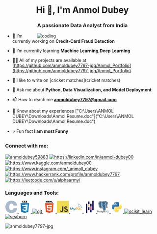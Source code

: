 <h1 align="center">Hi 👋, I'm Anmol Dubey</h1>
<h3 align="center">A passionate Data Analyst from India</h3>
<img align="right" alt="coding"width=400 src="https://imgs.search.brave.com/sbGvSFwvpcRoB5LFZD804ExtQ5qC11dDzdaReQTsRvc/rs:fit:860:0:0:0/g:ce/aHR0cHM6Ly9tZWRp/YS5pc3RvY2twaG90/by5jb20vaWQvMjE0/NzY3NzUzMi92aWRl/by9iYWNrLWVuZC1k/ZXZlbG9wbWVudC1s/aW5lLTJkLWFuaW1h/dGlvbi5qcGc_Yj0x/JnM9NjQweDY0MCZr/PTIwJmM9blVQRVEx/X3VGRzRZbU9WNm1M/RmE5dUNVcVFMRG12/Tm4tVDZJaTBoTFhC/VT0">

- 🔭 I’m currently working on **Credit-Card Fraud Detection**

- 🌱 I’m currently learning **Machine Learning,Deep Learning**

- 👨‍💻 All of my projects are available at [https://github.com/anmoldubey7797-jpg/Anmol_Portfolio](https://github.com/anmoldubey7797-jpg/Anmol_Portfolio)

- 📝 I like to write on [cricket matches](cricket matches)

- 💬 Ask me about **Python, Data Visualization, and Model Deployment**

- 📫 How to reach me **anmoldubey7797@gmail.com**

- 📄 Know about my experiences ["C:\Users\ANMOL DUBEY\Downloads\Anmol Resume.doc"]("C:\Users\ANMOL DUBEY\Downloads\Anmol Resume.doc")

- ⚡ Fun fact **I am most Funny**

<h3 align="left">Connect with me:</h3>
<p align="left">
<a href="https://twitter.com/anmoldubey59883" target="blank"><img align="center" src="https://raw.githubusercontent.com/rahuldkjain/github-profile-readme-generator/master/src/images/icons/Social/twitter.svg" alt="anmoldubey59883" height="30" width="40" /></a>
<a href="https://linkedin.com/in/https://linkedin.com/in/anmol-dubey00" target="blank"><img align="center" src="https://raw.githubusercontent.com/rahuldkjain/github-profile-readme-generator/master/src/images/icons/Social/linked-in-alt.svg" alt="https://linkedin.com/in/anmol-dubey00" height="30" width="40" /></a>
<a href="https://kaggle.com/https://www.kaggle.com/anmoldubey00" target="blank"><img align="center" src="https://raw.githubusercontent.com/rahuldkjain/github-profile-readme-generator/master/src/images/icons/Social/kaggle.svg" alt="https://www.kaggle.com/anmoldubey00" height="30" width="40" /></a>
<a href="https://instagram.com/https://www.instagram.com/_anmoll_dubey" target="blank"><img align="center" src="https://raw.githubusercontent.com/rahuldkjain/github-profile-readme-generator/master/src/images/icons/Social/instagram.svg" alt="https://www.instagram.com/_anmoll_dubey" height="30" width="40" /></a>
<a href="https://www.hackerrank.com/https://www.hackerrank.com/profile/anmoldubey7797" target="blank"><img align="center" src="https://raw.githubusercontent.com/rahuldkjain/github-profile-readme-generator/master/src/images/icons/Social/hackerrank.svg" alt="https://www.hackerrank.com/profile/anmoldubey7797" height="30" width="40" /></a>
<a href="https://www.leetcode.com/https://leetcode.com/u/alphaarmy/" target="blank"><img align="center" src="https://raw.githubusercontent.com/rahuldkjain/github-profile-readme-generator/master/src/images/icons/Social/leet-code.svg" alt="https://leetcode.com/u/alphaarmy/" height="30" width="40" /></a>
</p>

<h3 align="left">Languages and Tools:</h3>
<p align="left"> <a href="https://www.cprogramming.com/" target="_blank" rel="noreferrer"> <img src="https://raw.githubusercontent.com/devicons/devicon/master/icons/c/c-original.svg" alt="c" width="40" height="40"/> </a> <a href="https://www.w3schools.com/css/" target="_blank" rel="noreferrer"> <img src="https://raw.githubusercontent.com/devicons/devicon/master/icons/css3/css3-original-wordmark.svg" alt="css3" width="40" height="40"/> </a> <a href="https://git-scm.com/" target="_blank" rel="noreferrer"> <img src="https://www.vectorlogo.zone/logos/git-scm/git-scm-icon.svg" alt="git" width="40" height="40"/> </a> <a href="https://www.w3.org/html/" target="_blank" rel="noreferrer"> <img src="https://raw.githubusercontent.com/devicons/devicon/master/icons/html5/html5-original-wordmark.svg" alt="html5" width="40" height="40"/> </a> <a href="https://developer.mozilla.org/en-US/docs/Web/JavaScript" target="_blank" rel="noreferrer"> <img src="https://raw.githubusercontent.com/devicons/devicon/master/icons/javascript/javascript-original.svg" alt="javascript" width="40" height="40"/> </a> <a href="https://www.mysql.com/" target="_blank" rel="noreferrer"> <img src="https://raw.githubusercontent.com/devicons/devicon/master/icons/mysql/mysql-original-wordmark.svg" alt="mysql" width="40" height="40"/> </a> <a href="https://pandas.pydata.org/" target="_blank" rel="noreferrer"> <img src="https://raw.githubusercontent.com/devicons/devicon/2ae2a900d2f041da66e950e4d48052658d850630/icons/pandas/pandas-original.svg" alt="pandas" width="40" height="40"/> </a> <a href="https://www.postgresql.org" target="_blank" rel="noreferrer"> <img src="https://raw.githubusercontent.com/devicons/devicon/master/icons/postgresql/postgresql-original-wordmark.svg" alt="postgresql" width="40" height="40"/> </a> <a href="https://www.python.org" target="_blank" rel="noreferrer"> <img src="https://raw.githubusercontent.com/devicons/devicon/master/icons/python/python-original.svg" alt="python" width="40" height="40"/> </a> <a href="https://scikit-learn.org/" target="_blank" rel="noreferrer"> <img src="https://upload.wikimedia.org/wikipedia/commons/0/05/Scikit_learn_logo_small.svg" alt="scikit_learn" width="40" height="40"/> </a> <a href="https://seaborn.pydata.org/" target="_blank" rel="noreferrer"> <img src="https://seaborn.pydata.org/_images/logo-mark-lightbg.svg" alt="seaborn" width="40" height="40"/> </a> </p>

<p><img align="left" src="https://github-readme-stats.vercel.app/api/top-langs?username=anmoldubey7797-jpg&show_icons=true&locale=en&layout=compact" alt="anmoldubey7797-jpg" /></p>



